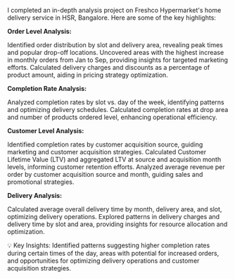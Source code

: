 I completed an in-depth analysis project on Freshco Hypermarket's home delivery service in HSR, Bangalore. Here are some of the key highlights:

**Order Level Analysis:**

Identified order distribution by slot and delivery area, revealing peak times and popular drop-off locations. Uncovered areas with the highest increase in monthly orders from Jan to Sep, providing insights for targeted marketing efforts. Calculated delivery charges and discounts as a percentage of product amount, aiding in pricing strategy optimization.

**Completion Rate Analysis:**

Analyzed completion rates by slot vs. day of the week, identifying patterns and optimizing delivery schedules. Calculated completion rates at drop area and number of products ordered level, enhancing operational efficiency.

**Customer Level Analysis:**

Identified completion rates by customer acquisition source, guiding marketing and customer acquisition strategies. Calculated Customer Lifetime Value (LTV) and aggregated LTV at source and acquisition month levels, informing customer retention efforts. Analyzed average revenue per order by customer acquisition source and month, guiding sales and promotional strategies.

**Delivery Analysis:**

Calculated average overall delivery time by month, delivery area, and slot, optimizing delivery operations. Explored patterns in delivery charges and delivery time by slot and area, providing insights for resource allocation and optimization.

💡 Key Insights: Identified patterns suggesting higher completion rates during certain times of the day, areas with potential for increased orders, and opportunities for optimizing delivery operations and customer acquisition strategies.
